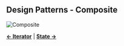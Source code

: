 ## Design Patterns - Composite

![Composite](IteratorAndComposite.jpg)

[**<- Iterator**](../Iterator)
|
[**State ->**](../State)
